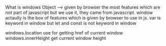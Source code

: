 What is windows Object  --> given by browser
the most features which are not part of javascript but we use it, they came from javascript.
window actaully is the box of features which is given by browser to use in js.
var is keyword in window but let and const is not keyword in window

windows.location use for getting href of current window
windows.innerHeight get current window height